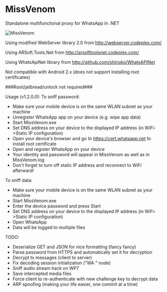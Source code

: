 MissVenom
=========

Standalone multifunctional proxy for WhatsApp in .NET

![MissVenom](https://dl.dropboxusercontent.com/u/68235039/venom.jpg)

Using modified WebServer library 2.0 from http://webserver.codeplex.com/

Using ARSoft.Tools.Net from http://arsofttoolsnet.codeplex.com/

Using WhatsApiNet library from http://github.com/shirioko/WhatsAPINet

Not compatible with Android 2.x (does not support installing root certificates)

###Root/jailbread/unlock not required###

Usage (v1.2.0.0):
To sniff password:
- Make sure your mobile device is on the same WLAN subnet as your machine
- Unregister WhatsApp app on your device (e.g. wipe app data)
- Start MissVenom.exe
- Set DNS address on your device to the displayed IP address (in WiFi->Static IP configuration)
- Open your device's browser and go to https://cert.whatsapp.net to install root certificate
- Open and register WhatsApp on your device
- Your identity and password will appear in MissVenom as well as in MissVenom.log
- Don't forget to turn off static IP address and reconnect to WiFi afterward!

To sniff data:
- Make sure your mobile device is on the same WLAN subnet as your machine
- Start MissVenom.exe
- Enter the device password and press Start
- Set DNS address on your device to the displayed IP address (in WiFi->Static IP configuration)
- Open WhatsApp
- Data will be logged to multiple files

TODO:
- Deserialize GET and JSON for nice formatting (fancy fancy)
- Parse password from HTTPS and automatically set it for decryption
- Decrypt tx messages (client to server)
- Fix decoding session initialization ("WA  " node)
- Sniff audio stream hack on WP7
- Save intercepted media files
- Force client to re-authenticate with new challenge key to decrypt data
- ARP spoofing (making your life easier, one commit at a time)
